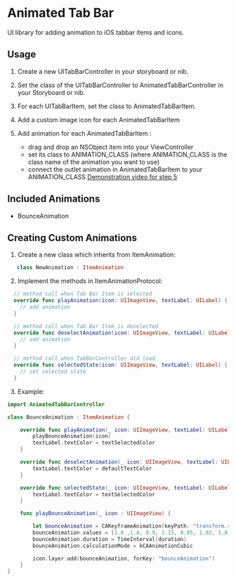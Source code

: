 # Animated Tab Bar

UI  library for adding animation to iOS tabbar items and icons.

## Usage

1. Create a new UITabBarController in your storyboard or nib.

2. Set the class of the UITabBarController to AnimatedTabBarController in your Storyboard or nib.

3. For each UITabBarItem, set the class to AnimatedTabBarItem.

4. Add a custom image icon for each AnimatedTabBarItem

5. Add animation for each AnimatedTabBarItem :
   * drag and drop an NSObject item into your ViewController
   * set its class to ANIMATION_CLASS (where ANIMATION_CLASS is the class name of the animation you want to use)
   * connect the outlet animation in AnimatedTabBarItem to your ANIMATION_CLASS
   [Demonstration video for step 5](http://vimeo.com/112390386)


## Included Animations

* BounceAnimation

## Creating Custom Animations
1. Create a new class which inherits from ItemAnimation:

  ``` swift
     class NewAnimation : ItemAnimation
  ```
2. Implement the methods in ItemAnimationProtocol:


  ``` swift
    // method call when Tab Bar Item is selected
    override func playAnimation(icon: UIImageView, textLabel: UILabel) {
      // add animation
    }
  ```  
  ``` swift
    // method call when Tab Bar Item is deselected
    override func deselectAnimation(icon: UIImageView, textLabel: UILabel, defaultTextColor: UIColor, defaultIconColor: UIColor) {
      // add animation
    }
  ```    
  ``` swift
    // method call when TabBarController did load
    override func selectedState(icon: UIImageView, textLabel: UILabel) {
      // set selected state  
    }
  ```

3. Example:

``` swift
import AnimatedTabBarController

class BounceAnimation : ItemAnimation {

    override func playAnimation(_ icon: UIImageView, textLabel: UILabel) {
        playBounceAnimation(icon)
        textLabel.textColor = textSelectedColor
    }

    override func deselectAnimation(_ icon: UIImageView, textLabel: UILabel, defaultTextColor: UIColor, defaultIconColor: UIColor) {
        textLabel.textColor = defaultTextColor
    }

    override func selectedState(_ icon: UIImageView, textLabel: UILabel) {
        textLabel.textColor = textSelectedColor
    }

    func playBounceAnimation(_ icon : UIImageView) {

        let bounceAnimation = CAKeyframeAnimation(keyPath: "transform.scale")
        bounceAnimation.values = [1.0 ,1.4, 0.9, 1.15, 0.95, 1.02, 1.0]
        bounceAnimation.duration = TimeInterval(duration)
        bounceAnimation.calculationMode = kCAAnimationCubic

        icon.layer.add(bounceAnimation, forKey: "bounceAnimation")
    }
}
```

